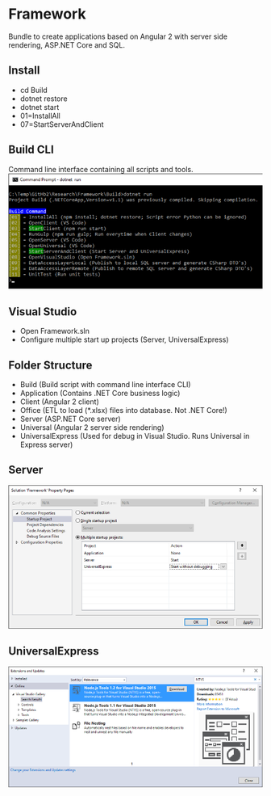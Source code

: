 # Framework
Bundle to create applications based on Angular 2 with server side rendering, ASP.NET Core and SQL.

## Install
* cd Build
* dotnet restore
* dotnet start
* 01=InstallAll
* 07=StartServerAndClient

## Build CLI
Command line interface containing all scripts and tools.
![alt tag](Build/Doc/CommandLineInterface.png)

## Visual Studio
* Open Framework.sln
* Configure multiple start up projects (Server, UniversalExpress)

## Folder Structure
* Build (Build script with command line interface CLI)
* Application (Contains .NET Core business logic)
* Client (Angular 2 client)
* Office (ETL to load (*.xlsx) files into database. Not .NET Core!)
* Server (ASP.NET Core server)
* Universal (Angular 2 server side rendering)
* UniversalExpress (Used for debug in Visual Studio. Runs Universal in Express server)

## Server
![alt tag](Server/Doc/Startup.png)

## UniversalExpress
![alt tag](UniversalExpress/Doc/Extension.png)